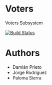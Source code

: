 Voters
======

Voters Subsystem

[![Build Status](https://travis-ci.org/Arquisoft/voters_3b.svg?branch=master)](https://travis-ci.org/Arquisoft/voters_3b)

Authors
=======
* Damián Prieto
* Jorge Rodríguez
* Paloma Sierra




